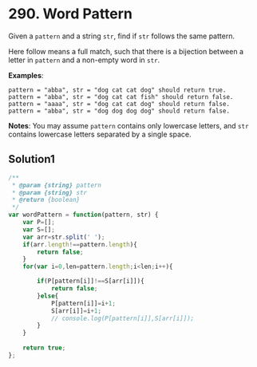# 290. Word Pattern
Given a ``pattern`` and a string ``str``, find if ``str`` follows the same pattern.

Here follow means a full match, such that there is a bijection between a letter in ``pattern`` and a non-empty word in ``str``.

**Examples**:
```
pattern = "abba", str = "dog cat cat dog" should return true.
pattern = "abba", str = "dog cat cat fish" should return false.
pattern = "aaaa", str = "dog cat cat dog" should return false.
pattern = "abba", str = "dog dog dog dog" should return false.
```
**Notes**:
You may assume ``pattern`` contains only lowercase letters, and ``str`` contains lowercase letters separated by a single space.
## Solution1
``` js
/**
 * @param {string} pattern
 * @param {string} str
 * @return {boolean}
 */
var wordPattern = function(pattern, str) {
    var P=[];
    var S=[];
    var arr=str.split(' ');
    if(arr.length!==pattern.length){
        return false;
    }
    for(var i=0,len=pattern.length;i<len;i++){

        if(P[pattern[i]]!==S[arr[i]]){
            return false;
        }else{
            P[pattern[i]]=i+1;
            S[arr[i]]=i+1;
            // console.log(P[pattern[i]],S[arr[i]]);
        }   
    }
    
    return true;
};
```
